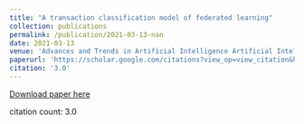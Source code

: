 ```yaml
---
title: "A transaction classification model of federated learning"
collection: publications
permalink: /publication/2021-03-13-nan
date: 2021-03-13
venue: 'Advances and Trends in Artificial Intelligence Artificial Intelligence'
paperurl: 'https://scholar.google.com/citations?view_op=view_citation&hl=en&user=CCckbEUAAAAJ&cstart=20&pagesize=80&citation_for_view=CCckbEUAAAAJ:tOudhMTPpwUC'
citation: '3.0'
---
```

[Download paper here](https://scholar.google.com/citations?view_op=view_citation&hl=en&user=CCckbEUAAAAJ&cstart=20&pagesize=80&citation_for_view=CCckbEUAAAAJ:tOudhMTPpwUC)

citation count: 3.0